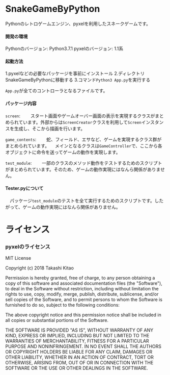 # SnakeGameByPython
Pythonのレトロゲームエンジン、pyxelを利用したスネークゲームです。

#### 開発の環境
Pythonのバージョン: Python3.7.1
pyxelのバージョン: 1.1系

#### 起動方法
1.pyxelなどの必要なパッケージを事前にインストール
2.ディレクトリSnakeGameByPythonに移動する
3.コマンド`Python3 App.py`を実行する

`App.py`が全てのコントローラとなるファイルです。

#### パッケージ内容
`screen`:　
　スタート画面やゲームオーバー画面の表示を実現するクラスがまとめられています。外部からは`ScreenCreator`クラスを利用して`Screen`インスタンスを生成し、そこから描画を行います。

`game_contents`:　
　蛇、フィールド、エサなど、ゲームを実現するクラス群がまとめられています。
　メインとなるクラスは`GameController`で、ここから各オブジェクトに命令を送ってゲームの動作を実現します。

`test_module`:　
　一部のクラスのメソッド動作をテストするためのスクリプトがまとめられています。そのため、ゲームの動作実現にはなんら関係がありません。

#### Tester.pyについて
　パッケージ`test_module`のテストを全て実行するためのスクリプトです。したがって、ゲームの動作実現にはなんら関係がありません。

# ライセンス
### pyxelのライセンス
MIT License

Copyright (c) 2018 Takashi Kitao

Permission is hereby granted, free of charge, to any person obtaining a copy
of this software and associated documentation files (the "Software"), to deal
in the Software without restriction, including without limitation the rights
to use, copy, modify, merge, publish, distribute, sublicense, and/or sell
copies of the Software, and to permit persons to whom the Software is
furnished to do so, subject to the following conditions:

The above copyright notice and this permission notice shall be included in all
copies or substantial portions of the Software.

THE SOFTWARE IS PROVIDED "AS IS", WITHOUT WARRANTY OF ANY KIND, EXPRESS OR
IMPLIED, INCLUDING BUT NOT LIMITED TO THE WARRANTIES OF MERCHANTABILITY,
FITNESS FOR A PARTICULAR PURPOSE AND NONINFRINGEMENT. IN NO EVENT SHALL THE
AUTHORS OR COPYRIGHT HOLDERS BE LIABLE FOR ANY CLAIM, DAMAGES OR OTHER
LIABILITY, WHETHER IN AN ACTION OF CONTRACT, TORT OR OTHERWISE, ARISING FROM,
OUT OF OR IN CONNECTION WITH THE SOFTWARE OR THE USE OR OTHER DEALINGS IN THE
SOFTWARE.
